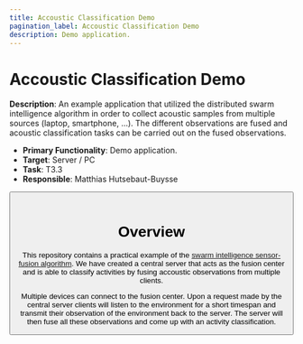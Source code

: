 ```yaml
---
title: Accoustic Classification Demo
pagination_label: Accoustic Classification Demo
description: Demo application.
---
```


# Accoustic Classification Demo

**Description**: An example application that utilized the distributed swarm intelligence algorithm in order to collect acoustic samples from multiple sources (laptop, smartphone, …). The different observations are fused and acoustic classification tasks can be carried out on the fused observations.

* **Primary Functionality**: Demo application.
* **Target**: Server / PC
* **Task**: T3.3
* **Responsible**: Matthias Hutsebaut-Buysse

<Button label="🔗 openswarm-eu/Accoustic_classification_demo repository" link="https://github.com/openswarm-eu/Accoustic_classification_demo" block /><br />

# Overview

This repository contains a practical example of the [swarm intelligence sensor-fusion algorithm](/docs/codebase/capabilities/non_ros/swarm_intelligence/). We have created a central server that acts as the fusion center and is able to classify activities by fusing accoustic observations from multiple clients. 

Multiple devices can connect to the fusion center. Upon a request made by the central server clients will listen to the environment for a short timespan and transmit their observation of the environment back to the server. The server will then fuse all these observations and come up with an activity classification.